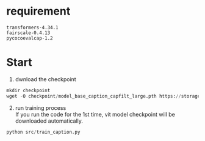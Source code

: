 # requirement
```
transformers-4.34.1
fairscale-0.4.13
pycocoevalcap-1.2
```

# Start
1. dwnload the checkpoint
```python
mkdir checkpoint
wget -O checkpoint/model_base_caption_capfilt_large.pth https://storage.googleapis.com/sfr-vision-language-research/BLIP/models/model_base_caption_capfilt_large.pth
```



2. run training process\
If you run the code for the 1st time, vit model checkpoint will be downloaded automatically.
```python
python src/train_caption.py
```




